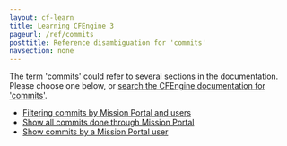 ```yaml
---
layout: cf-learn
title: Learning CFEngine 3
pageurl: /ref/commits
posttitle: Reference disambiguation for 'commits'
navsection: none
---
```


The term 'commits' could refer to several sections in the documentation. Please choose one below, or
[search the CFEngine documentation for 'commits'](http://cfengine.com/docs/3.5/search.html?q=commits).

- [Filtering commits by Mission Portal and users](http://cfengine.com/docs/3.5/manuals-design-center-integrating-mission-portal-with-git.html#filtering-commits-by-mission-portal-and-users)
- [Show all commits done through Mission Portal](http://cfengine.com/docs/3.5/manuals-design-center-integrating-mission-portal-with-git.html#show-all-commits-done-through-mission-portal)
- [Show commits by a Mission Portal user](http://cfengine.com/docs/3.5/manuals-design-center-integrating-mission-portal-with-git.html#show-commits-by-a-mission-portal-user)
